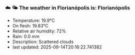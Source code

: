 ### ☁️ 🌤️  The weather in Florianópolis is: Florianópolis

- Temperature: 19.9°C
- On flesh: 19.83°C
- Relative air humidity: 72%
- Rain: 0.0 mm
- Description: Scattered clouds
- last updated: 2025-09-14T20:16:22.741382
